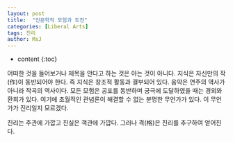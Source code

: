 ```yaml
---
layout: post
title:  "인문학적 모험과 도전"
categories: [Liberal Arts]
tags: 진리
author: MsJ
---
```


* content
{:toc}

어떠한 것을 들어보거나 제목을 안다고 하는 것은 아는 것이 아니다. 지식은 자신만의 작(作)이 동반되어야 한다. 즉 지식은 창조적 활동과 결부되어 있다. 음악은 연주의 역사가 아니라 작곡의 역사이다. 모든 모험은 공포를 동반하며 궁극에 도달하였을 때는 경외와 환희가 있다. 여기에 초월적인 관념론이 해결할 수 없는 분명한 무언가가 있다. 이 무언가가 진리일지 모르겠다.

진리는 주관에 가깝고 진실은 객관에 가깝다. 그러나 격(格)은 진리를 추구하여 얻어진다.
